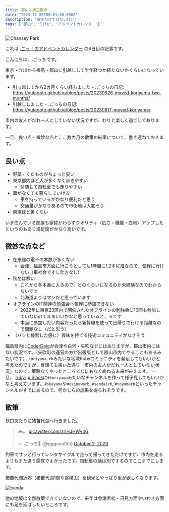 ```yaml
---
title: 郡山と周辺散歩
date: "2023-12-06T00:01:00.000Z"
description: "散歩だけではないけど"
tags: ["郡山", "life", "アドベントカレンダー"]
---
```


![Chansey Park](/blog/assets/images/posts/20231206-koriyama-neighborhood/park.jpg)

これは [.ごっ！のアドベントカレンダー](https://adventar.org/calendars/9122) の6日目の記事です。

こんにちは、.ごっちです。

東京・立川から福島・郡山に引越しして半年経つか経たないかくらいになっています。

- 引っ越してから2カ月くらい経ちました - .ごっちの日記: https://yutagoto.github.io/blog/posts/20230926-moved-koriyama-two-months/
- 引越ししました - .ごっちの日記: https://yutagoto.github.io/blog/posts/20230817-moved-koriyama/

市内の友人がだれ一人としていない状況ですが、わりと楽しく過ごしております。

一旦、良い点・微妙な点とここ数カ月の散策の結果について、書き連ねておきます。

## 良い点

- 野菜・くだものがちょっと安い
- 東京都内ほど人が多くなく歩きやすい
    - 付随して自転車でも走りやすい
- 車がなくても暮らしていける
    - 車を持っているがかなり便利だと思う
    - 交通量がかなりあるので市街地は大変そう
- 東京ほど暑くない

いま住んでいる部屋も家賃かわらずクオリティ（広さ・機能・立地）アップしたというのもあり満足度がかなり高いです。

## 微妙な点など

- 在来線の電車の本数が多くない
    - 会津、福島市方面に行こうとしても1時間に1,2本程度なので、気軽に行けない（車社会ですし仕方なし）
- 秋冬は寒い
    - これから冬本番に入るので、どのくらいになるのか未経験なのでわからないです
    - 北海道よりはマシだと思っています
- オフラインのIT関連の勉強会へ気軽に参加できない
    - 2022年に東京23区内で開催されたオフラインの勉強会に10回も参加していないのでまぁいいかなと思っているところです
    - 本当に参加したい内容だったら新幹線を使って日帰りで行ける距離なので問題なし（だと思う）
- （パッと検索した感じ）興味を持てる技術コミュニティがなさそう

福島県内に[CoderDojo](https://fukushima-coderdojo.com/)が会津や白河・矢吹などにはありますが、郡山市内にはない状況です。（矢吹町の運営の方が出張版として郡山市内でやることもあるみたいです）
`koriyama.rb`みたいな地域Rubyコミュニティを発足してもいいかと考えたのですが、冒頭ても書いた通り「市内の友人がだれ一人としていない状況」なので、策略なくやったところでなにもなく終わる未来がみえます。
一旦、 [ruby-jp Slack](https://ruby-jp.github.io/)に`#koriyama`みたいなチャンネルを作って様子見してもいいかなと考えています。`#okayama`や`#okinawarb`, `#sendairb`, `#toyamarb`といったチャンネルがすでにあるので、何かしらの成果を得られそうです。

## 散策

秋口あたりに猪苗代湖へ行きました。

<blockquote class="twitter-tweet"><p lang="und" dir="ltr">🚲。 <a href="https://t.co/zrIHJHWv4G">pic.twitter.com/zrIHJHWv4G</a></p>&mdash; .ごっち📝 (@gggooottto) <a href="https://twitter.com/gggooottto/status/1708698011415830932?ref_src=twsrc%5Etfw">October 2, 2023</a></blockquote>

列車でサッと行ってレンタサイクルで走って帰ってきただけですが、市内を走るよりもまた違う感覚でよかったです。自転車の話は別でするのでここまでにします。

猪苗代湖近郊（猪苗代湖1周や磐梯山）を観光とやっぱり車が欲しくなります。

![bandai](/blog/assets/images/posts/20231206-koriyama-neighborhood/bandai.jpg)

他の地域は全然散策できていないので、来年は会津若松・只見方面やいわき方面にも足を延ばしたいところです。
